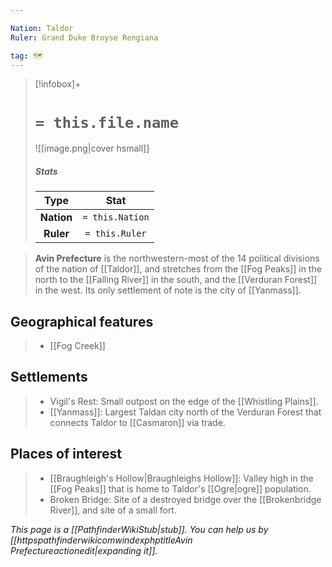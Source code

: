 ```yaml
---

Nation: Taldor
Ruler: Grand Duke Broyse Rengiana

tag: 🗺️
---
```


> [!infobox]+
> #  `= this.file.name`
> ![[image.png|cover hsmall]]
> ##### Stats
> Type | Stat |
> :---:|:---:|
> **Nation** | `= this.Nation` |
> **Ruler** | `= this.Ruler` |



> **Avin Prefecture** is the northwestern-most of the 14 political divisions of the nation of [[Taldor]], and stretches from the [[Fog Peaks]] in the north to the [[Falling River]] in the south, and the [[Verduran Forest]] in the west. Its only settlement of note is the city of [[Yanmass]].



## Geographical features

> - [[Fog Creek]]

## Settlements

> - Vigil's Rest: Small outpost on the edge of the [[Whistling Plains]].
> - [[Yanmass]]: Largest Taldan city north of the Verduran Forest that connects Taldor to [[Casmaron]] via trade.

## Places of interest

> - [[Braughleigh's Hollow|Braughleighs Hollow]]: Valley high in the [[Fog Peaks]] that is home to Taldor's [[Ogre|ogre]] population.
> - Broken Bridge: Site of a destroyed bridge over the [[Brokenbridge River]], and site of a small fort.


*This page is a [[PathfinderWikiStub|stub]]. You can help us by [[httpspathfinderwikicomwindexphptitleAvin Prefectureactionedit|expanding it]].*







